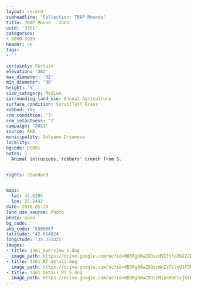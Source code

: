```yaml
---
layout: record
subheadline: 'Collection: TRAP Mounds'
title: TRAP Mound - 3361
uuid: '3361'
categories:
- 3000-3999
header: no
tags:
- ''

certainty: Certain
elevation: '383'
max_diameter: '32'
min_diameter: '30'
height: '5'
size_category: Medium
surrounding_land_use: Annual Agriculture
surface_condition: Scrub|Tall Grass
robbed: Yes
crm_condition: '3'
crm_intactness: '2'
campaign: '2011'
source: AKB
municipality: Golyamo Dryanovo
locality: ''
bgcode: DS001
notes: |-
  Animal intrusions, robbers' trench from S.


rights: standard


maps:
  lat: 42.6285
  lon: 25.2442
date: 2018-05-29
land_use_source: Photo
photo: Good
bg_code: ''
akb_code: '5500067'
latitude: '42.654924'
longitude: '25.273325'
images:
- title: 3361_Overview_S.dng
  image_path: https://drive.google.com/uc?id=0B3Rg88wZDQscdVZfdFo3b2Z2RjA
- title: 3361_RT_detail.dng
  image_path: https://drive.google.com/uc?id=0B3Rg88wZDQscWnZzTzlvU1F5N1U
- title: 3361_Detail_RT_S.dng
  image_path: https://drive.google.com/uc?id=0B3Rg88wZDQscMlpSRDF1cjktMUE
---
```

